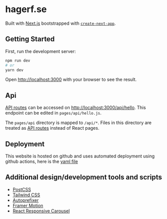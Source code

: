 # hagerf.se

Built with [Next.js](https://nextjs.org/) bootstrapped with [`create-next-app`](https://github.com/vercel/next.js/tree/canary/packages/create-next-app).

## Getting Started

First, run the development server:

```bash
npm run dev
# or
yarn dev
```

Open [http://localhost:3000](http://localhost:3000) with your browser to see the result.

## Api

[API routes](https://nextjs.org/docs/api-routes/introduction) can be accessed on [http://localhost:3000/api/hello](http://localhost:3000/api/hello). This endpoint can be edited in `pages/api/hello.js`.

The `pages/api` directory is mapped to `/api/*`. Files in this directory are treated as [API routes](https://nextjs.org/docs/api-routes/introduction) instead of React pages.

## Deployment

This website is hosted on github and uses automated deployment using github actions, here is the [yaml file](./.github/workflows/deploy.yml)

## Additional design/development tools and scripts

- [PostCSS](https://postcss.org/)
- [Tailwind CSS](https://tailwindcss.com/)
- [Autoprefixer](https://github.com/postcss/autoprefixer)
- [Framer Motion](https://www.framer.com/motion/)
- [React Responsive Carousel](https://react-responsive-carousel.js.org/)
